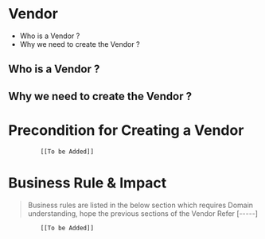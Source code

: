 # Vendor 

* Who is a Vendor ?
* Why we need to create the Vendor ? 


## Who is a Vendor ?
## Why we need to create the Vendor ? 


# Precondition for Creating a Vendor 




             [[To be Added]]
 




# Business Rule & Impact 

> Business rules are listed in the below section which requires Domain understanding, hope the previous sections of the Vendor  Refer [-----]


             [[To be Added]]
 



